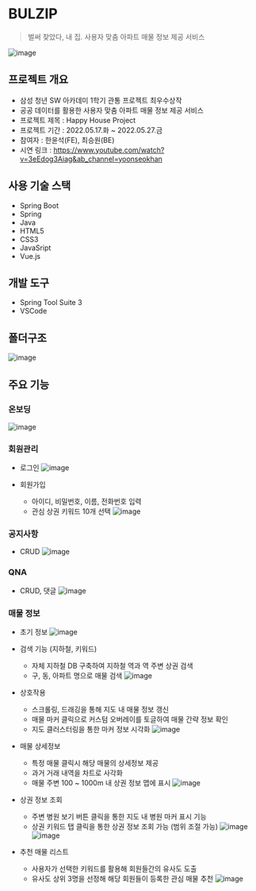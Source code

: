 # BULZIP
> 벌써 찾았다, 내 집. 사용자 맞춤 아파트 매물 정보 제공 서비스

![image](https://user-images.githubusercontent.com/28249948/192792244-bd139393-0f89-4f33-81de-77f961740909.png)

## **프로젝트 개요**

- 삼성 청년 SW 아카데미 1학기 관통 프로젝트 최우수상작
- 공공 데이터를 활용한 사용자 맞춤 아파트 매물 정보 제공 서비스
- 프로젝트 제목 : Happy House Project
- 프로젝트 기간 : 2022.05.17.화 ~ 2022.05.27.금
- 참여자 : 한윤석(FE), 최승원(BE)
- 시연 링크 : https://www.youtube.com/watch?v=3eEdog3Aiag&ab_channel=yoonseokhan

## **사용 기술 스택**

- Spring Boot
- Spring
- Java
- HTML5
- CSS3
- JavaSript
- Vue.js

## **개발 도구**

- Spring Tool Suite 3
- VSCode

## 폴더구조

![image](https://user-images.githubusercontent.com/28249948/192789314-c3e07770-a56a-49fa-b405-3b75554731db.png)


## 주요 기능

### 온보딩
![image](https://user-images.githubusercontent.com/28249948/192789890-747581c0-05fa-4213-a12f-89e10d327689.png)

### 회원관리
- 로그인
![image](https://user-images.githubusercontent.com/28249948/192790035-8ffcbd27-443b-43e7-b9e5-75162bfeff1f.png)

- 회원가입
    -  아이디, 비밀번호, 이름, 전화번호 입력
    -  관심 상권 키워드 10개 선택
![image](https://user-images.githubusercontent.com/28249948/192790260-d47fdcc0-e84e-4181-a0c1-1097e7b8929f.png)


### 공지사항
- CRUD
![image](https://user-images.githubusercontent.com/28249948/192790440-af8d3364-c93c-47b1-b89a-30bc84af020e.png)

### QNA
- CRUD, 댓글
![image](https://user-images.githubusercontent.com/28249948/192790558-df900985-b61d-4fe3-9464-cea16a7228f2.png)

### 매물 정보
- 초기 정보
![image](https://user-images.githubusercontent.com/28249948/192790674-ec358a88-e5ce-4ecd-a55a-a8850b60b239.png)

- 검색 기능 (지하철, 키워드)
    - 자체 지하철 DB 구축하여 지하철 역과 역 주변 상권 검색
    - 구, 동, 아파트 명으로 매물 검색
![image](https://user-images.githubusercontent.com/28249948/192790830-b018ca1a-08fc-44ca-a2cb-792396552308.png)

- 상호작용
    - 스크롤링, 드래깅을 통해 지도 내 매물 정보 갱신
    - 매물 마커 클릭으로 커스텀 오버레이를 토글하여 매물 간략 정보 확인
    - 지도 클러스터링을 통한 마커 정보 시각화
![image](https://user-images.githubusercontent.com/28249948/192791011-ff4cea2c-fcc7-448f-ac0c-a95292cf890b.png)

- 매물 상세정보
    - 특정 매물 클릭시 해당 매물의 상세정보 제공
    - 과거 거래 내역을 차트로 사각화
    - 매물 주변 100 ~ 1000m 내 상권 정보 맵에 표시
![image](https://user-images.githubusercontent.com/28249948/192791163-34d697ce-75d7-4aba-9dd9-990e9d2decfe.png)

- 상권 정보 조회
    - 주변 병원 보기 버튼 클릭을 통한 지도 내 병원 마커 표시 기능
    - 상권 키워드 탭 클릭을 통한 상권 정보 조회 가능 (범위 조절 가능)
![image](https://user-images.githubusercontent.com/28249948/192791463-03393769-3296-4339-b78f-94c7f8be6215.png)
![image](https://user-images.githubusercontent.com/28249948/192791528-fbc72372-c643-4a18-a3a3-a033466f5833.png)

- 추천 매물 리스트
    - 사용자가 선택한 키워드를 활용해 회원들간의 유사도 도출
    - 유사도 상위 3명을 선정해 해당 회원들이 등록한 관심 매물 추천
![image](https://user-images.githubusercontent.com/28249948/192791659-1fbcd643-cd11-43a1-a986-86ad955b2b2a.png)
